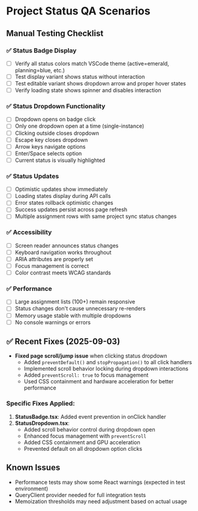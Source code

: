 # Project Status QA Scenarios

## Manual Testing Checklist

### ✅ Status Badge Display
- [ ] Verify all status colors match VSCode theme (active=emerald, planning=blue, etc.)
- [ ] Test display variant shows status without interaction
- [ ] Test editable variant shows dropdown arrow and proper hover states
- [ ] Verify loading state shows spinner and disables interaction

### ✅ Status Dropdown Functionality
- [ ] Dropdown opens on badge click
- [ ] Only one dropdown open at a time (single-instance)
- [ ] Clicking outside closes dropdown
- [ ] Escape key closes dropdown
- [ ] Arrow keys navigate options
- [ ] Enter/Space selects option
- [ ] Current status is visually highlighted

### ✅ Status Updates
- [ ] Optimistic updates show immediately
- [ ] Loading states display during API calls
- [ ] Error states rollback optimistic changes
- [ ] Success updates persist across page refresh
- [ ] Multiple assignment rows with same project sync status changes

### ✅ Accessibility
- [ ] Screen reader announces status changes
- [ ] Keyboard navigation works throughout
- [ ] ARIA attributes are properly set
- [ ] Focus management is correct
- [ ] Color contrast meets WCAG standards

### ✅ Performance
- [ ] Large assignment lists (100+) remain responsive
- [ ] Status changes don't cause unnecessary re-renders
- [ ] Memory usage stable with multiple dropdowns
- [ ] No console warnings or errors

## ✅ Recent Fixes (2025-09-03)
- **Fixed page scroll/jump issue** when clicking status dropdown
  - Added `preventDefault()` and `stopPropagation()` to all click handlers
  - Implemented scroll behavior locking during dropdown interactions
  - Added `preventScroll: true` to focus management
  - Used CSS containment and hardware acceleration for better performance

### Specific Fixes Applied:
1. **StatusBadge.tsx**: Added event prevention in onClick handler
2. **StatusDropdown.tsx**: 
   - Added scroll behavior control during dropdown open
   - Enhanced focus management with `preventScroll`
   - Added CSS containment and GPU acceleration
   - Prevented default on all dropdown option clicks

## Known Issues
- Performance tests may show some React warnings (expected in test environment)  
- QueryClient provider needed for full integration tests
- Memoization thresholds may need adjustment based on actual usage